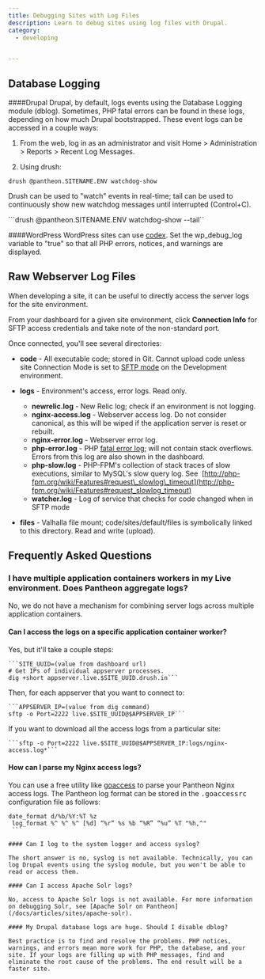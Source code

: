 ```yaml
---
title: Debugging Sites with Log Files
description: Learn to debug sites using log files with Drupal.
category:
  - developing


---
```


## Database Logging

####Drupal
Drupal, by default, logs events using the Database Logging module (dblog). Sometimes, PHP fatal errors can be found in these logs, depending on how much Drupal bootstrapped. These event logs can be accessed in a couple ways:  


1. From the web, log in as an administrator and visit Home > Administration > Reports > Recent Log Messages.  


2. Using drush:  


```drush @pantheon.SITENAME.ENV watchdog-show```

Drush can be used to "watch" events in real-time; tail can be used to continuously show new watchdog messages until interrupted (Control+C).  


```drush @pantheon.SITENAME.ENV watchdog-show --tail``

####WordPress
WordPress sites can use [codex](http://codex.wordpress.org/Debugging_in_WordPress). Set the wp_debug_log variable to "true" so that all PHP errors, notices, and warnings are displayed.

## Raw Webserver Log Files

When developing a site, it can be useful to directly access the server logs for the site environment.  


From your dashboard for a given site environment, click **Connection Info** for SFTP access credentials and take note of the non-standard port.  

Once connected, you'll see several directories:

- **code** - All executable code; stored in Git. Cannot upload code unless site Connection Mode is set to [SFTP mode](/docs/articles/sites/code/developing-directly-with-sftp-mode/) on the Development environment.
- **logs** - Environment's access, error logs. Read only.
  - **newrelic.log** - New Relic log; check if an environment is not logging.
  - **nginx-access.log** - Webserver access log. Do not consider canonical, as this will be wiped if the application server is reset or rebuilt.
  - **nginx-error.log** - Webserver error log.
  - **php-error.log** - PHP [fatal error log](http://php.net/manual/en/book.errorfunc.php); will not contain stack overflows. Errors from this log are also shown in the dashboard.
  - **php-slow.log** - PHP-FPM's collection of stack traces of slow executions, similar to MySQL's slow query log. See  [http://php-fpm.org/wiki/Features#request\_slowlog\_timeout](http://php-fpm.org/wiki/Features#request_slowlog_timeout)
  - **watcher.log** - Log of service that checks for code changed when in SFTP mode

- **files** - Valhalla file mount; code/sites/default/files is symbolically linked to this directory. Read and write (upload).

## Frequently Asked Questions

### I have multiple application containers workers in my Live environment. Does Pantheon aggregate logs?

No, we do not have a mechanism for combining server logs across multiple application containers.

#### Can I access the logs on a specific application container worker?

Yes, but it'll take a couple steps:

    ```SITE_UUID=(value from dashboard url)
    # Get IPs of individual appserver processes.
    dig +short appserver.live.$SITE_UUID.drush.in```

Then, for each appserver that you want to connect to:

    ```APPSERVER_IP=(value from dig command)
    sftp -o Port=2222 live.$SITE_UUID@$APPSERVER_IP```

If you want to download all the access logs from a particular site:

    ```sftp -o Port=2222 live.$SITE_UUID@$APPSERVER_IP:logs/nginx-access.log*```

#### How can I parse my Nginx access logs?

You can use a free utility like [goaccess](http://goaccess.prosoftcorp.com/) to parse your Pantheon Nginx access logs. The Pantheon log format can be stored in the <tt>.goaccessrc</tt> configuration file as follows:

   ``` 
   date_format d/%b/%Y:%T %z
    log_format %^ %^ %^ [%d] “%r” %s %b “%R” “%u” %T "%h,^"
    ```

#### Can I log to the system logger and access syslog?

The short answer is no, syslog is not available. Technically, you can log Drupal events using the syslog module, but you won't be able to read or access them.

#### Can I access Apache Solr logs?

No, access to Apache Solr logs is not available. For more information on debugging Solr, see [Apache Solr on Pantheon](/docs/articles/sites/apache-solr).

#### My Drupal database logs are huge. Should I disable dblog?

Best practice is to find and resolve the problems. PHP notices, warnings, and errors mean more work for PHP, the database, and your site. If your logs are filling up with PHP messages, find and eliminate the root cause of the problems. The end result will be a faster site.  


